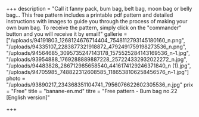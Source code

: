 +++
description = "Call it fanny pack, bum bag, belt bag, moon bag or belly bag... This free pattern includes a printable pdf pattern and detailed instructions with images to guide you through the process of making your own bum bag. To receive the pattern, simply click on the \"commander\" button and you will receive it by email!"
gallerie = ["/uploads/94191803_1268124676714404_7548112793145180160_n.png", "/uploads/94335107_2283877321918872_4792491759198273536_n.png", "/uploads/94564685_3095735247143178_1575525284143169536_n-1.jpg", "/uploads/93954888_1769288889887228_257224332932022272_n.jpg", "/uploads/94483828_286712985658540_4416174129246371840_n (1).jpg", "/uploads/94705985_748822312608585_1186538106258456576_n-1.jpg"]
photo = "/uploads/93890217_234368351104741_7956076622602305536_n.jpg"
prix = "Free"
title = "banane-en.md"
titre = "Free pattern - Bum bag no.22 [English version]"

+++

